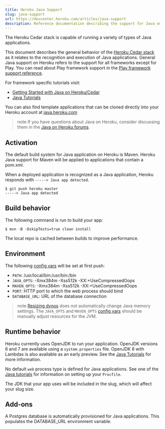 ```yaml
---
title: Heroku Java Support
slug: java-support
url: https://devcenter.heroku.com/articles/java-support
description: Reference documentation describing the support for Java on Heroku's Cedar stack.
---
```


The Heroku Cedar stack is capable of running a variety of types of Java applications.

This document describes the general behavior of the [Heroku Cedar stack](cedar) as it relates to the recognition and execution of Java applications. General Java support on Heroku refers to the support for all frameworks except for Play. You can read about Play framework support in the [Play framework support reference](play-support).

For framework specific tutorials visit: 

* [Getting Started with Java on Heroku/Cedar](java)
* [Java Tutorials](/categories/java)

You can also find template applications that can be cloned directly into your Heroku account at [java.heroku.com](http://java.heroku.com)

> note
> If you have questions about Java on Heroku, consider discussing them in the [Java on Heroku forums](https://discussion.heroku.com/category/java).

## Activation

The default build system for Java application on Heroku is Maven. Heroku Java support for Maven will be applied to applications that contain a pom.xml.

When a deployed application is recognized as a Java application, Heroku responds with `-----> Java app detected`.

```term
$ git push heroku master
-----> Java app detected
```

## Build behavior

The following command is run to build your app:

```term
$ mvn -B -DskipTests=true clean install
```

The local repo is cached between builds to improve performance.

## Environment

The following [config vars](config-vars) will be set at first push:

* `PATH`: /usr/local/bin:/usr/bin:/bin
* `JAVA_OPTS`: -Xmx384m -Xss512k -XX:+UseCompressedOops
* `MAVEN_OPTS`: -Xmx384m -Xss512k -XX:+UseCompressedOops 
* `PORT`: HTTP port to which the web process should bind
* `DATABASE_URL`: URL of the database connection

> note
> [Resizing dynos](dyno-size) does not automatically change Java memory settings. The `JAVA_OPTS` and `MAVEN_OPTS` [config vars](config-vars) should be manually adjust  resources for the JVM.

## Runtime behavior

Heroku currently uses OpenJDK to run your application. OpenJDK versions 6 and 7 are available using a `system.properties` file. OpenJDK 8 with Lambdas is also available as an early preview. See the [Java Tutorials](/categories/java) for more information.

No default `web` process type is defined for Java applications. See one of the [Java tutorials](/categories/java) for information on setting up your `Procfile`.

The JDK that your app uses will be included in the slug, which will affect your slug size.

## Add-ons

A Postgres database is automatically provisioned for Java applications. This populates the DATABASE_URL environment variable.